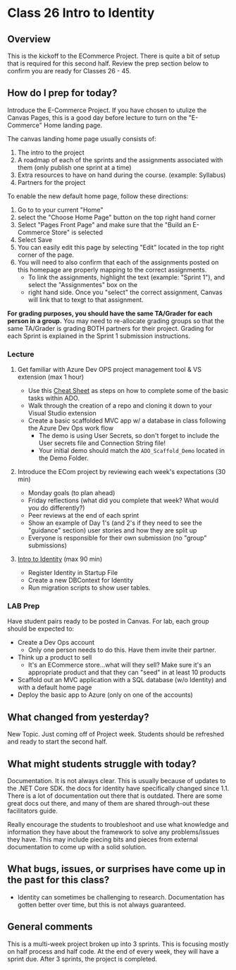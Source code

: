    # Class 26 Intro to Identity

## Overview
This is the kickoff to the ECommerce Project. There is quite a bit of setup that is
required for this second half. Review the prep section below to confirm you are ready
for Classes 26 - 45.

## How do I prep for today?
Introduce the E-Commerce Project. If you have chosen to utulize the Canvas Pages, this is a good day
before lecture to turn on the "E-Commerce" Home landing page. 

The canvas landing home page usually consists of:
1. The intro to the project
2. A roadmap of each of the sprints and the assignments associated with them (only publish one sprint at a time)
3. Extra resources to have on hand during the course.  (example: Syllabus)
4. Partners for the project

To enable the new default home page, follow these directions:
1. Go to to your current "Home"
2. select the "Choose Home Page" button on the top right hand corner
3. Select "Pages Front Page" and make sure that the "Build an E-Commerce Store" is selected
4. Select Save
5. You can easily edit this page by selecting "Edit" located in the top right corner of the page.
6. You will need to also confirm that each of the assignments posted on this homepage are properly mapping
to the correct assignments. 
   - To link the assignments, highlight the text (example: "Sprint 1"), and select the "Assignmentes" box on the 
   - right hand side. Once you "select" the correct assignment, Canvas will link that to texgt to that assignment.

**For grading purposes, you should have the same TA/Grader for each person in a group.** You
may need to re-allocate grading groups so that the same TA/Grader is grading BOTH partners
for their project. Grading for each Sprint is explained in the Sprint 1 submission instructions.

### Lecture
1. Get familiar with Azure Dev OPS project management tool & VS extension  (max 1 hour)
   - Use this [Cheat Sheet](../ECom_Project/VSTS_CheatSheet.md) as steps on how to complete some of the basic tasks within ADO.
   - Walk through the creation of a repo and cloning it down to your Visual Studio extension 
   - Create a basic scaffolded MVC app w/ a database in class following the Azure Dev Ops work flow
        - The demo is using User Secrets, so don't forget to include the User secrets file and Connection String file! 
        - Your initial demo should match the `ADO_Scaffold_Demo` located in the Demo Folder. 
2. Introduce the ECom project by reviewing each week's expectations (30 min)
   - Monday goals (to plan ahead)
   - Friday reflections (what did you complete that week? What would you do differently?)
   - Peer reviews at the end of each sprint
   - Show an example of Day 1's (and 2's if they need to see the "guidance" section) user stories and how they are split up
   - Everyone is responsible for their own submission (no "group" submissions)

4. [Intro to Identity](./Resources/Identity.md) (max 90 min)
   - Register Identity in Startup File
   - Create a new DBContext for Identity
   - Run migration scripts to show user tables. 

### LAB Prep

Have student pairs ready to be posted in Canvas. For lab, each group should be expected to:
- Create a Dev Ops account
  - Only one person needs to do this. Have them invite their partner.
- Think up a product to sell
  - It's an ECommerce store...what will they sell? Make sure it's an appropriate product and that they
  can "seed" in at least 10 products
- Scaffold out an MVC application with a SQL database (w/o Identity) and with a default home page
- Deploy the basic app to Azure (only on one of the accounts)

## What changed from yesterday? 
New Topic. Just coming off of Project week. Students should be refreshed and ready to start the second half.

## What might students struggle with today? 
Documentation. It is not always clear. This is usually because of updates to the .NET Core SDK. the docs for identity have specifically changed since 1.1. There is a lot of documentation out there that 
is outdated. There are some great docs out there, and many of them are shared through-out these facilitators guide.

Really encourage the students to troubleshoot and use what knowledge and information they have about the framework to solve any problems/issues they have. This
may include piecing bits and pieces from external documentation to come up with a solid solution. 

## What bugs, issues, or surprises have come up in the past for this class?
- Identity can sometimes be challenging to research. Documentation has gotten better over time, but this is not always
guaranteed. 

## General comments
This is a multi-week project broken up into 3 sprints. This is focusing mostly on half process and half code. At the end of every week, they will have a sprint due. After 3 sprints, the project is completed. 
